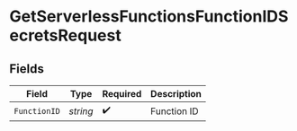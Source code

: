# GetServerlessFunctionsFunctionIDSecretsRequest


## Fields

| Field              | Type               | Required           | Description        |
| ------------------ | ------------------ | ------------------ | ------------------ |
| `FunctionID`       | *string*           | :heavy_check_mark: | Function ID        |